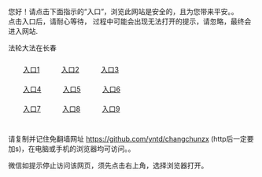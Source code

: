 您好！请点击下面指示的“入口”，浏览此网站是安全的，且为您带来平安。。 <br/>
点击入口后，请耐心等待， 过程中可能会出现无法打开的提示，请忽略，最终会进入网站. </br>

法轮大法在长春<br/>
<div style="padding:10px"><a style="margin:20px" target="_blank" href="https://dasv7gep7id4.cloudfront.net/2Qpsp?zzasr" id="ccLink1" rel="nofollow">入口1</a> <a target="_blank" style="margin:20px" href="https://d1a0ebw6os75g2.cloudfront.net/2Qpsp?xrxfou" id="ccLink2" rel="nofollow">入口2</a> <a style="margin:20px" target="_blank" href="https://d2cv0snyh5xxu6.cloudfront.net/2Qpsp?qashxqko" id="ccLink3" rel="nofollow">入口3</a></div>

<div style="padding:10px" ><a style="margin:20px" target="_blank" href="https://dasv7gep7id4.cloudfront.net/2Qpsp?zzasr" id="ccLink4" rel="nofollow">入口4</a> <a style="margin:20px" href="https://d1a0ebw6os75g2.cloudfront.net/2Qpsp?xrxfou" target="_blank" id="ccLink5" rel="nofollow">入口5</a> <a style="margin:20px" href="https://d2cv0snyh5xxu6.cloudfront.net/2Qpsp?qashxqko" target="_blank" id="ccLink6" rel="nofollow">入口6</a></div>

<div style="padding:10px"><a style="margin:20px" target="_blank" href="https://dasv7gep7id4.cloudfront.net/2Qpsp?zzasr" id="ccLink7" rel="nofollow">入口7</a> <a style="margin:20px" href="https://d1a0ebw6os75g2.cloudfront.net/2Qpsp?xrxfou" target="_blank" id="ccLink8" rel="nofollow">入口8</a> <a style="margin:20px" target="_blank" href="https://d2cv0snyh5xxu6.cloudfront.net/2Qpsp?qashxqko" id="ccLink9" rel="nofollow">入口9</a></div>

<br/>



请复制并记住免翻墙网址 https://github.com/yntd/changchunzx (http后一定要加s)，在电脑或手机的浏览器均可访问。。<br/>

微信如提示停止访问该网页，须先点击右上角，选择浏览器打开。
